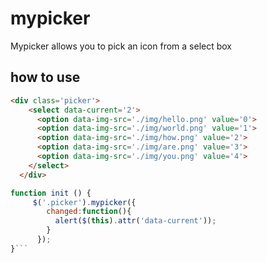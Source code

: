 # mypicker
Mypicker allows you to pick an icon from a select box

## how to use


```html
<div class='picker'>
    <select data-current='2'>
      <option data-img-src='./img/hello.png' value='0'>
      <option data-img-src='./img/world.png' value='1'>
      <option data-img-src='./img/how.png' value='2'>
      <option data-img-src='./img/are.png' value='3'>
      <option data-img-src='./img/you.png' value='4'>
    </select>
  </div>
```


```javascript
function init () {
	 $('.picker').mypicker({
	    changed:function(){
	      alert($(this).attr('data-current'));
	    }
	  });
}```
